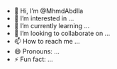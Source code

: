 - 👋 Hi, I’m @MhmdAbdlla
- 👀 I’m interested in ...
- 🌱 I’m currently learning ...
- 💞️ I’m looking to collaborate on ...
- 📫 How to reach me ...
- 😄 Pronouns: ...
- ⚡ Fun fact: ...

<!---
MhmdAbdlla/MhmdAbdlla is a ✨ special ✨ repository because its `README.md` (this file) appears on your GitHub profile.
You can click the Preview link to take a look at your changes.
--->
